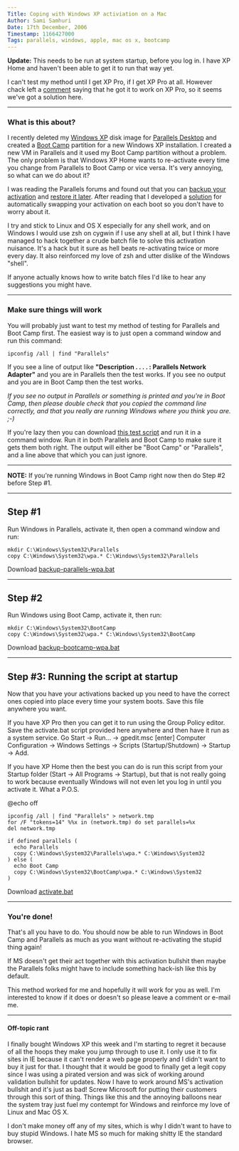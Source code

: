 ```yaml
---
Title: Coping with Windows XP activiation on a Mac
Author: Sami Samhuri
Date: 17th December, 2006
Timestamp: 1166427000
Tags: parallels, windows, apple, mac os x, bootcamp
---
```


**Update:** This needs to be run at system startup, before you log in. I have XP Home and haven't been able to get it to run that way yet.

I can't test my method until I get XP Pro, if I get XP Pro at all. However chack left a <a href="/posts/2006/12/coping-with-windows-xp-activiation-on-a-mac.html#comment-1">comment</a> saying that he got it to work on XP Pro, so it seems we've got a solution here.

---

### What is this about? ###

I recently deleted my <a href="http://www.microsoft.com/windowsxp/default.mspx">Windows XP</a> disk image for <a href="http://www.parallels.com/en/products/workstation/mac/">Parallels Desktop</a> and created a <a href="http://www.apple.com/macosx/bootcamp/">Boot Camp</a> partition for a new Windows XP installation. I created a new VM in Parallels and it used my Boot Camp partition without a problem. The only problem is that Windows XP Home wants to re-activate every time you change from Parallels to Boot Camp or vice versa. It's very annoying, so what can we do about it?

I was reading the Parallels forums and found out that you can <a href="http://forums.parallels.com/post30939-4.html">backup your activation</a> and <a href="http://forums.parallels.com/post32573-13.html">restore it later</a>. After reading that I developed a <a href="http://forums.parallels.com/post33487-22.html">solution</a> for automatically swapping your activation on each boot so you don't have to worry about it.

I try and stick to Linux and OS X especially for any shell work, and on Windows I would use zsh on cygwin if I use any shell at all, but I think I have managed to hack together a crude batch file to solve this activation nuisance. It's a hack but it sure as hell beats re-activating twice or more every day. It also reinforced my love of zsh and utter dislike of the Windows "shell".

If anyone actually knows how to write batch files I'd like to hear any suggestions you might have.

---

### Make sure things will work ###

You will probably just want to test my method of testing for Parallels and Boot Camp first. The easiest way is to just open a command window and run this command:

    ipconfig /all | find "Parallels"

If you see a line of output like **"Description . . . . : Parallels Network Adapter"** and you are in Parallels then the test works. If you see no output and you are in Boot Camp then the test works.

*If you see no output in Parallels or something is printed and you're in Boot Camp, then please double check that you copied the command line correctly, and that you really are running Windows where you think you are. ;-)*

If you're lazy then you can download <a href="http://sami.samhuri.net/files/parallels/test.bat">this test script</a> and run it in a command window. Run it in both Parallels and Boot Camp to make sure it gets them both right. The output will either be "Boot Camp" or "Parallels", and a line above that which you can just ignore.

---

**NOTE:** If you're running Windows in Boot Camp right now then do Step #2 before Step #1.

---

## Step #1 ##

Run Windows in Parallels, activate it, then open a command window and run:

    mkdir C:\Windows\System32\Parallels
    copy C:\Windows\System32\wpa.* C:\Windows\System32\Parallels

Download <a href="http://sami.samhuri.net/files/parallels/backup-parallels-wpa.bat">backup-parallels-wpa.bat</a>

---

## Step #2 ##

Run Windows using Boot Camp, activate it, then run:

    mkdir C:\Windows\System32\BootCamp
    copy C:\Windows\System32\wpa.* C:\Windows\System32\BootCamp

Download <a href="http://sami.samhuri.net/files/parallels/backup-bootcamp-wpa.bat">backup-bootcamp-wpa.bat</a>

---

## Step #3: Running the script at startup ##

Now that you have your activations backed up you need to have the correct ones copied into place every time your system boots. Save this file anywhere you want.

If you have XP Pro then you can get it to run using the Group Policy editor. Save the activate.bat script provided here anywhere and then have it run as a system service. Go Start -> Run... -> gpedit.msc [enter] Computer Configuration -> Windows Settings -> Scripts (Startup/Shutdown) -> Startup -> Add.

  <p>If you have XP Home then the best you can do is run this script from your Startup folder (Start -> All Programs -> Startup), but that is not really going to work because eventually Windows will not even let you log in until you activate it. What a P.O.S.</p>

   @echo off

    ipconfig /all | find "Parallels" > network.tmp
    for /F "tokens=14" %%x in (network.tmp) do set parallels=%x
    del network.tmp

    if defined parallels (
      echo Parallels
      copy C:\Windows\System32\Parallels\wpa.* C:\Windows\System32
    ) else (
      echo Boot Camp
      copy C:\Windows\System32\BootCamp\wpa.* C:\Windows\System32
    )

Download <a href="http://sami.samhuri.net/files/parallels/activate.bat">activate.bat</a>

---

### You're done! ###

That's all you have to do. You should now be able to run Windows in Boot Camp and Parallels as much as you want without re-activating the stupid thing again!

If MS doesn't get their act together with this activation bullshit then maybe the Parallels folks might have to include something hack-ish like this by default.

This method worked for me and hopefully it will work for you as well. I'm interested to know if it does or doesn't so please leave a comment or e-mail me.

---

#### Off-topic rant ####

I finally bought Windows XP this week and I'm starting to regret it because of all the hoops they make you jump through to use it. I only use it to fix sites in IE because it can't render a web page properly and I didn't want to buy it just for that. I thought that it would be good to finally get a legit copy since I was using a pirated version and was sick of working around validation bullshit for updates. Now I have to work around MS's activation bullshit and it's just as bad! Screw Microsoft for putting their customers through this sort of thing. Things like this and the annoying balloons near the system tray just fuel my contempt for Windows and reinforce my love of Linux and Mac OS X.

I don't make money off any of my sites, which is why I didn't want to have to buy stupid Windows. I hate MS so much for making shitty IE the standard browser.

